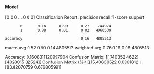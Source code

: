 #### Model
[0 0 0 ... 0 0 0]
Classification Report:
              precision    recall  f1-score   support

           0       0.16      0.99      0.27    744974
           1       0.88      0.01      0.02   4060539

    accuracy                           0.16   4805513
   macro avg       0.52      0.50      0.14   4805513
weighted avg       0.76      0.16      0.06   4805513

Accuracy: 0.1608311120997904
Confusion Matrix:
[[ 740352    4622]
 [4028015   32524]]
Confusion Matrix (%):
[[15.40630522  0.0961812 ]
 [83.82070759  0.67680599]]
